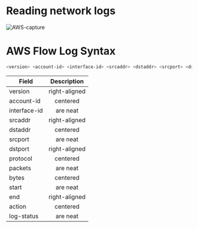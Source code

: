 # Reading network logs

![AWS-capture](https://media.amazonwebservices.com/blog/2015/flow_see_a_stream_2.png)

# AWS Flow Log Syntax 
```bash
<version> <account-id> <interface-id> <srcaddr> <dstaddr> <srcport> <dstport> <protocol> <packets> <bytes> <start> <end> <action> <log-status>
```

| Field         | Description   |
| ------------- |:-------------:| 
| version       | right-aligned |
| account-id    | centered      |
| interface-id  | are neat      |
| srcaddr       | right-aligned |
| dstaddr       | centered      |
| srcport       | are neat      |
| dstport       | right-aligned |
| protocol      | centered      |
| packets       | are neat      |
| bytes         | centered      |
| start         | are neat      |
| end           | right-aligned |
| action        | centered      |
| log-status    | are neat      |
